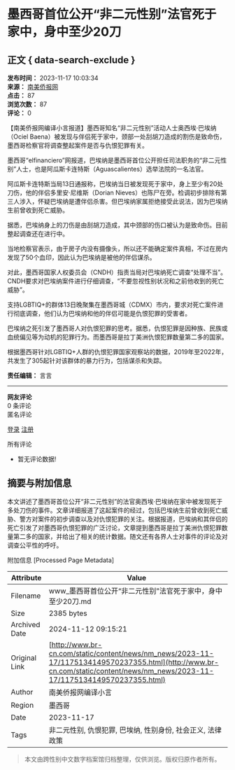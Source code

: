 # 墨西哥首位公开“非二元性别”法官死于家中，身中至少20刀

## 正文 { data-search-exclude }


**发布时间：** 2023-11-17 10:03:34  
**来源：** [南美侨报网](http://www.br-cn.com/web/news/nm_news/index.html)  
**点击：** 87  
**浏览次数：** 87  
**评论：** 0  

【南美侨报网编译小言报道】墨西哥知名“非二元性别”活动人士奥西埃·巴埃纳（Ociel Baena）被发现与伴侣死于家中，颈部一处刮胡刀造成的割伤是致命伤，墨西哥检察官将调查整起案件是否与仇恨犯罪有关。

墨西哥“elfinanciero”网报道，巴埃纳是墨西哥首位公开担任司法职务的“非二元性别”人士，也是阿瓜斯卡连特斯（Aguascalientes）选举法院的一名法官。

阿瓜斯卡连特斯当局13日通报称，巴埃纳当日被发现死于家中，身上至少有20处刀伤，他的伴侣多里安·尼维斯（Dorian Nieves）也陈尸在旁。检调初步排除有第三人涉入，怀疑巴埃纳是遭伴侣杀害。但巴埃纳家属拒绝接受此说法，因为巴埃纳生前曾收到死亡威胁。

据悉，巴埃纳身上的刀伤是由刮胡刀造成，其中颈部的伤口被认为是致命伤。目前整起调查还在进行中。

当地检察官表示，由于房子内没有摄像头，所以还不能确定案件真相，不过在房内发现了50个血印，因此认为巴埃纳是被他的伴侣谋杀。

对此，墨西哥国家人权委员会（CNDH）指责当局对巴埃纳死亡调查“处理不当”。CNDH要求对巴埃纳案件进行仔细调查，“不要忽视性别状况和之前他收到的死亡威胁”。

支持LGBTIQ+的群体13日晚聚集在墨西哥城（CDMX）市内，要求对死亡案件进行彻底调查，他们认为巴埃纳和他的伴侣可能是仇恨犯罪的受害者。

巴埃纳之死引发了墨西哥人对仇恨犯罪的思考。据悉，仇恨犯罪是因种族、民族或血统偏见等为动机的犯罪行为。而墨西哥是拉丁美洲仇恨犯罪数量第二多的国家。

根据墨西哥针对LGBTIQ+人群的仇恨犯罪国家观察站的数据，2019年至2022年，共发生了305起针对该群体的暴力行为，包括谋杀和失踪。

**责任编辑：** 言言  

---

**网友评论**  
0 条评论  
匿名评论  

[登录](/sign.html) [注册](/emLog.html)

所有评论  

- 暂无评论数据!

## 摘要与附加信息

<!-- tcd_abstract -->
本文讲述了墨西哥首位公开“非二元性别”的法官奥西埃·巴埃纳在家中被发现死于多处刀伤的事件。文章详细报道了这起案件的经过，包括巴埃纳生前曾收到死亡威胁、警方对案件的初步调查以及对仇恨犯罪的关注。根据报道，巴埃纳和其伴侣的死亡引发了对墨西哥仇恨犯罪的广泛讨论，文章提到墨西哥是拉丁美洲仇恨犯罪数量第二多的国家，并给出了相关的统计数据。随文还有各界人士对事件的评论及对调查公平性的呼吁。
<!-- tcd_abstract_end -->

附加信息 [Processed Page Metadata]

| Attribute       | Value                                  |
|-----------------|----------------------------------------|
| Filename        | www_墨西哥首位公开“非二元性别”法官死于家中，身中至少20刀.md                             |
| Size            | 2385 bytes                           |
| Archived Date   | 2024-11-12 09:15:21                             |
| Original Link   | [http://www.br-cn.com/static/content/news/nm_news/2023-11-17/1175134149570237355.html](http://www.br-cn.com/static/content/news/nm_news/2023-11-17/1175134149570237355.html)                       |
| Author          | 南美侨报网编译小言                               |
| Region          | 墨西哥                               |
| Date            | 2023-11-17                                 |
| Tags            | 非二元性别, 仇恨犯罪, 巴埃纳, 性别身份, 社会正义, 法律政策                                 |
>
> 本文由跨性别中文数字档案馆归档整理，仅供浏览。版权归原作者所有。
>